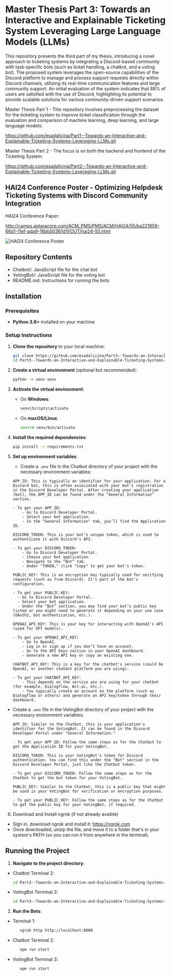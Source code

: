 # Master Thesis Part 3: Towards an Interactive and Explainable Ticketing System Leveraging Large Language Models (LLMs)

This repository presents the third part of my thesis, introducing a novel approach to ticketing systems by integrating a Discord-based community with task-specific bots (such as ticket handling, a chatbot, and a voting bot). The proposed system leverages the open-source capabilities of the Discord platform to manage and process support requests directly within Discord channels, utilizing its real-time communication features and large community support. An initial evaluation of the system indicates that 88% of users are satisfied with the use of Discord, highlighting its potential to provide scalable solutions for various community-driven support scenarios. 

Master Thesis Part 1 - This repository involves preprocessing the dataset for the ticketing system to improve ticket classification through the evaluation and comparison of machine learning, deep learning, and large language models:

https://github.com/esadalicina/Part1--Towards-an-Interactive-and-Explainable-Ticketing-Systems-Leveraging-LLMs.git

Master Thesis Part 2 - The focus is on both the backend and frontend of the Ticketing System:

https://github.com/esadalicina/Part2--Towards-an-Interactive-and-Explainable-Ticketing-Systems-Leveraging-LLMs.git


## HAI24 Conference Poster - Optimizing Helpdesk Ticketing Systems with Discord Community Integration

HAI24 Conference Paper:

http://camps.aptaracorp.com/ACM_PMS/PMS/ACM/HAI24/55/ba221659-66d1-11ef-ada9-16bb50361d1f/OUT/hai24-55.html


![HAI24 Conference Poster](Poster.jpg)



## Repository Contents

- Chatbot/: JavaScript file for the chat bot
- VotingBot/: JavaScript file for the voting bot
- README.md: Instructions for running the bots


## Installation

### Prerequisites

- **Python 3.8+** installed on your machine

### Setup Instructions

1. **Clone the repository** to your local machine:

    ```bash
    git clone https://github.com/esadalicina/Part3--Towards-an-Interactive-and-Explainable-Ticketing-Systems-Leveraging-LLMs.git
    cd Part3--Towards-an-Interactive-and-Explainable-Ticketing-Systems-Leveraging-LLMs
    ```

2. **Create a virtual environment** (optional but recommended):

    ```bash
    python -m venv venv
    ```

3. **Activate the virtual environment**:

    - On **Windows**:

      ```bash
      venv\Scripts\activate
      ```

    - On **macOS/Linux**:

      ```bash
      source venv/bin/activate
      ```

4. **Install the required dependencies**:

    ```bash
    pip install -r requirements.txt
    ```

5. **Set up environment variables**:
   
   - Create a `.env` file in the Chatbot directory of your project with the necessary environment variables:

    ```plaintext
    APP_ID: This is typically an identifier for your application. For a Discord bot, this is often associated with your bot’s registration in the Discord Developer Portal. After creating your application (bot), the APP_ID can be found under the “General Information” section.

    - To get your APP_ID:
        - Go to Discord Developer Portal.
        - Select your bot application.
        - In the "General Information" tab, you’ll find the Application ID.

    DISCORD_TOKEN: This is your bot’s unique token, which is used to authenticate it with Discord's API.

    - To get your DISCORD_TOKEN:
        - Go to Discord Developer Portal.
        - Choose your bot application.
        - Navigate to the “Bot” tab.
        - Under "TOKEN," click "Copy" to get your bot's token.

    PUBLIC_KEY: This is an encryption key typically used for verifying requests (such as from Discord). It's part of the bot's configuration.

    - To get your PUBLIC_KEY:
      - Go to Discord Developer Portal.
      - Select your bot application.
      - Under the “Bot” section, you may find your bot’s public key listed or you might need to generate it depending on your use case (OAuth2, bot authentication, etc.).

    OPENAI_API_KEY: This is your key for interacting with OpenAI's API (used for GPT models).

    - To get your OPENAI_API_KEY:
        - Go to OpenAI.
        - Log in or sign up if you don’t have an account.
        - Go to the API keys section in your OpenAI dashboard.
        - Generate a new API key or copy an existing one.

    CHATBOT_API_KEY: This is a key for the chatbot's service (could be OpenAI, or another chatbot platform you are using).

    - To get your CHATBOT_API_KEY:
        - This depends on the service you are using for your chatbot (for example, Dialogflow, Wit.ai, etc.).
        - You typically create an account on the platform (such as Dialogflow or others) and generate an API key/token through their dashboard.

    ```

  - Create a `.env` file in the VotingBot directory of your project with the necessary environment variables:

    ```plaintext
    APP_ID: Similar to the Chatbot, this is your application's identifier for the VotingBot. It can be found in the Discord Developer Portal under "General Information."

    - To get your APP_ID: Follow the same steps as for the Chatbot to get the Application ID for your VotingBot.

    DISCORD_TOKEN: This is your VotingBot's token for Discord authentication. You can find this under the "Bot" section in the Discord Developer Portal, just like the Chatbot token.
    
    - To get your DISCORD_TOKEN: Follow the same steps as for the Chatbot to get the bot token for your VotingBot.

    PUBLIC_KEY: Similar to the Chatbot, this is a public key that might be used in your VotingBot for verification or encryption purposes.

    - To get your PUBLIC_KEY: Follow the same steps as for the Chatbot to get the public key for your VotingBot, if required.
    ```

6. Download and Install ngrok (if not already avaible)
   
- Sign in, download ngrok and install it: https://ngrok.com
- Once downloaded, unzip the file, and move it to a folder that's in your system's PATH (so you can run it from anywhere in the terminal).

    
## Running the Project

1. **Navigate to the project directory**:

- Chatbot Terminal 2:
  
    ```bash
    cd Part3--Towards-an-Interactive-and-Explainable-Ticketing-Systems-Leveraging-LLMs/Chatbot
    ```
- VotingBot Terminal 3:
  
    ```bash
    cd Part3--Towards-an-Interactive-and-Explainable-Ticketing-Systems-Leveraging-LLMs/VotingBot
    ```

2. **Run the Bots**:

- Terminal 1:
  
    ```bash
       ngrok http http://localhost:8080
    ```

- Chatbot Terminal 2:
  
    ```bash
       npm run start 
    ```
  
- VotingBot Terminal 3:
  
    ```bash
       npm run start 
    ```


  

